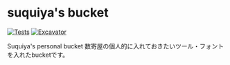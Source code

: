# suquiya's bucket

[![Tests](https://github.com/suquiya/suquiya_bucket/actions/workflows/ci.yml/badge.svg)](https://github.com/suquiya/suquiya_bucket/actions/workflows/ci.yml)
[![Excavator](https://github.com/suquiya/suquiya_bucket/actions/workflows/excavator.yml/badge.svg)](https://github.com/suquiya/suquiya_bucket/actions/workflows/excavator.yml)

Suquiya's personal bucket
数寄屋の個人的に入れておきたいツール・フォントを入れたbucketです。
